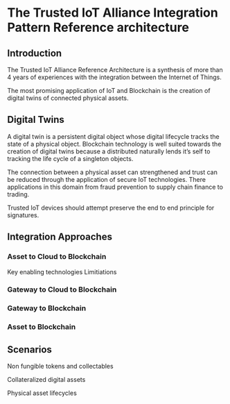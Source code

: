 # The Trusted IoT Alliance Integration Pattern Reference architecture 
## Introduction

The Trusted IoT Alliance Reference Architecture is a synthesis of more than 4 years of experiences with the integration between the Internet of Things.

The most promising application of IoT and Blockchain is the creation of digital twins of connected physical assets.	
	
## Digital Twins

A digital twin is a persistent digital object whose digital lifecycle tracks the state of a physical object. Blockchain technology is well suited towards the creation of digital twins because a distributed naturally lends it’s self to tracking the life cycle of a singleton objects.

The connection between a physical asset can strengthened and trust can be reduced through the application of secure IoT technologies. There applications in this domain from fraud prevention to supply chain finance to trading.

Trusted IoT devices should attempt preserve the end to end principle for signatures. 




## Integration Approaches
### Asset to Cloud to Blockchain
Key enabling technologies
Limitiations
### Gateway to Cloud to Blockchain
### Gateway to Blockchain
### Asset to Blockchain


## Scenarios

 Non fungible tokens and collectables



Collateralized digital assets



Physical asset lifecycles


